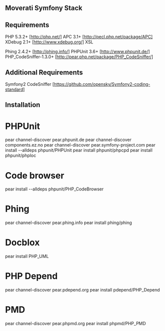 Moverati Symfony Stack
----------------------

Requirements
----------------------

PHP 5.3.2+    [http://php.net/]
APC 3.1+      [http://pecl.php.net/package/APC]
XDebug 2.1+   [http://www.xdebug.org/]
XSL

Phing 2.4.2+            [http://phing.info/]
PHPUnit 3.6+            [http://www.phpunit.de/]
PHP_CodeSniffer-1.3.0+  [http://pear.php.net/package/PHP_CodeSniffer/]

Additional Requirements
-----------------------

Symfony2 CodeSniffer   [https://github.com/opensky/Symfony2-coding-standard]



Installation
------------

# PHPUnit
pear channel-discover pear.phpunit.de
pear channel-discover components.ez.no
pear channel-discover pear.symfony-project.com
pear install --alldeps phpunit/PHPUnit
pear install phpunit/phpcpd
pear install phpunit/phploc

# Code browser
pear install --alldeps phpunit/PHP_CodeBrowser

# Phing
pear channel-discover pear.phing.info
pear install phing/phing

# Docblox
pear install PHP_UML

# PHP Depend
pear channel-discover pear.pdepend.org
pear install pdepend/PHP_Depend

# PMD
pear channel-discover pear.phpmd.org
pear install phpmd/PHP_PMD
